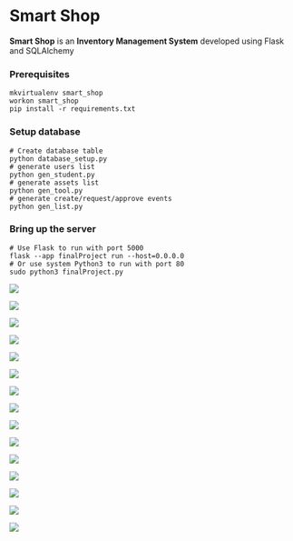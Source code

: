# Smart Shop
**Smart Shop** is an **Inventory Management System** developed using Flask and SQLAlchemy

### Prerequisites
```shell
mkvirtualenv smart_shop
workon smart_shop
pip install -r requirements.txt
```

### Setup database
```shell
# Create database table
python database_setup.py
# generate users list
python gen_student.py
# generate assets list
python gen_tool.py
# generate create/request/approve events
python gen_list.py
```

### Bring up the server
```shell
# Use Flask to run with port 5000
flask --app finalProject run --host=0.0.0.0
# Or use system Python3 to run with port 80
sudo python3 finalProject.py
```



![](docs/images/admin_login.png)

![](docs/images/admin_inspect_request.png)

![](docs/images/admin_inspect_lent.png)

![](docs/images/admin_inspect_return.png)

![](docs/images/admin_menu_bar.png)

![](docs/images/admin_manage_stock.png)

![](docs/images/admin_add_item.png)

![](docs/images/admin_export_history.png)

![](docs/images/student_login.png)

![](docs/images/student_inspect_request.png)

![](docs/images/student_inspect_lent.png)

![](docs/images/student_inspect_return.png)

![](docs/images/student_share.png)

![](docs/images/student_create_request.png)

![](docs/images/student_submit_recommendation.png)







